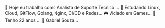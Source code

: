 🔭 Hoje eu trabalho como Analista de Suporte Tecnico ...
🌱 Estudando Linux, Cloud, GitFlow, Golang, Nginx, CI/CD e Redes...
🎮 Viciado em Games...
🥳 Tenho 22 anos ...
🥋 Gabriel Souza...
